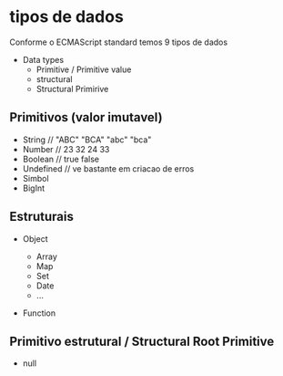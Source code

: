 # tipos de dados

Conforme o ECMAScript standard temos 9 tipos de dados

* Data types
    * Primitive / Primitive value
    * structural
    * Structural Primirive

## Primitivos (valor imutavel)

* String // "ABC" "BCA" "abc" "bca"
* Number // 23 32 24 33
* Boolean // true false
* Undefined // ve bastante em criacao de erros
* Simbol
* BigInt

## Estruturais

* Object
    * Array
    * Map
    * Set
    * Date
    * ...

* Function

## Primitivo estrutural / Structural Root Primitive

* null